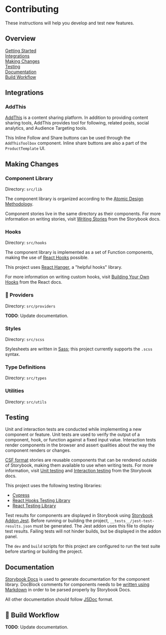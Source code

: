 # Contributing

These instructions will help you develop and test new features.

## Overview

[Getting Started](../../../docs/CONTRIBUTING.md)  
[Integrations](#integrations)  
[Making Changes](#making-changes)  
[Testing](#testing)  
[Documentation](#documentation)  
[Build Workflow](#build-workflow)

## Integrations

### AddThis

[AddThis](https://www.addthis.com/) is a content sharing platform. In addition
to providing content sharing tools, AddThis provides tool for following, related
posts, social analytics, and Audience Targeting tools.

This Inline Follow and Share buttons can be used through the `AddThisToolbox`
component. Inline share buttons are also a part of the `ProductTemplate` UI.

## Making Changes

### Component Library

Directory: `src/lib`

The component library is organized according to the
[Atomic Design Methodology](https://atomicdesign.bradfrost.com/chapter-2/).

Component stories live in the same directory as their components. For more
information on writing stories, visit
[Writing Stories](https://storybook.js.org/docs/react/writing-stories/introduction)
from the Storybook docs.

### Hooks

Directory: `src/hooks`

The component library is implemented as a set of Function components, making the
use of [React Hooks](https://reactjs.org/docs/hooks-intro.html) possible.

This project uses [React Hanger](https://github.com/kitze/react-hanger), a
"helpful hooks" library.

For more information on writing custom hooks, visit
[Building Your Own Hooks](https://reactjs.org/docs/hooks-custom.html) from the
React docs.

### 🚧 Providers

Directory: `src/providers`

**TODO**: Update documentation.

### Styles

Directory: `src/scss`

Stylesheets are written in [Sass](https://sass-lang.com/); this project
currently supports the `.scss` syntax.

### Type Definitions

Directory: `src/types`

### Utilities

Directory: `src/utils`

## Testing

Unit and interaction tests are conducted while implementing a new component or
feature. Unit tests are used to verify the output of a component, hook, or
function against a fixed input value. Interaction tests render components in the
browser and assert qualities about the way the component renders or changes.

[CSF format](https://storybook.js.org/docs/react/api/csf) stories are reusable
components that can be rendered outside of Storybook, making them available to
use when writing tests. For more information, visit
[Unit testing](https://storybook.js.org/docs/react/workflows/unit-testing) and
[Interaction testing](https://storybook.js.org/docs/react/workflows/interaction-testing)
from the Storybook docs.

This project uses the following testing libraries:

- [Cypress](https://www.cypress.io/)
- [React Hooks Testing Library](https://react-hooks-testing-library.com/)
- [React Testing Library](https://testing-library.com/react)

Test results for components are displayed in Storybook using
[Storybook Addon Jest](https://github.com/storybookjs/storybook/tree/master/addons/jest).
Before running or building the project, `__tests__/jest-test-results.json` must
be generated. The Jest addon uses this file to display test results. Failing
tests will not hinder builds, but be displayed in the addon panel.

The `dev` and `build` scripts for this project are configured to run the test
suite before starting or building the project.

## Documentation

[Storybook Docs](https://storybook.js.org/docs/react/writing-docs/introduction)
is used to generate documentation for the component library. DocBlock comments
for components needs to be
[written using Markdown](https://typedoc.org/guides/doccomments/#markdown) in
order to be parsed properly by Storybook Docs.

All other documentation should follow [JSDoc](https://jsdoc.app) format.

## 🚧 Build Workflow

**TODO**: Update documentation.
